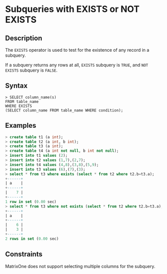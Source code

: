 # **Subqueries with EXISTS or NOT EXISTS**

## **Description**

The `EXISTS` operator is used to test for the existence of any record in a subquery.

If a subquery returns any rows at all, `EXISTS` subquery is `TRUE`, and `NOT EXISTS` subquery is `FALSE`.

## **Syntax**

```
> SELECT column_name(s)
FROM table_name
WHERE EXISTS
(SELECT column_name FROM table_name WHERE condition);
```

## **Examples**

```sql
> create table t1 (a int);
> create table t2 (a int, b int);
> create table t3 (a int);
> create table t4 (a int not null, b int not null);
> insert into t1 values (2);
> insert into t2 values (1,7),(2,7);
> insert into t4 values (4,8),(3,8),(5,9);
> insert into t3 values (6),(7),(3);
> select * from t3 where exists (select * from t2 where t2.b=t3.a);
+------+
| a    |
+------+
|    7 |
+------+
1 row in set (0.00 sec)
> select * from t3 where not exists (select * from t2 where t2.b=t3.a);
+------+
| a    |
+------+
|    6 |
|    3 |
+------+
2 rows in set (0.00 sec)
```

## **Constraints**

MatrixOne does not support selecting multiple columns for the subquery.
